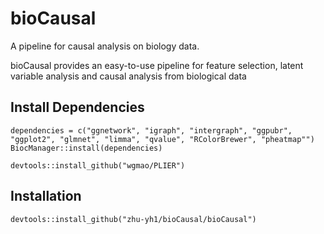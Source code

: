 # bioCausal
A pipeline for causal analysis on biology data.

bioCausal provides an easy-to-use pipeline for feature selection, latent variable analysis and causal analysis from biological data

## Install Dependencies
```
dependencies = c("ggnetwork", "igraph", "intergraph", "ggpubr", "ggplot2", "glmnet", "limma", "qvalue", "RColorBrewer", "pheatmap"")
BiocManager::install(dependencies)

devtools::install_github("wgmao/PLIER")
```

## Installation
```
devtools::install_github("zhu-yh1/bioCausal/bioCausal")
```
